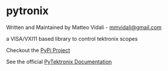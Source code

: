 # pytronix

Written and Maintained by Matteo Vidali - [mmvidali@gmail.com](mmvidali@gmail.com)

a VISA/VXI11 based library to control tektronix scopes

Checkout the [PyPi Project](https://pypi.org/project/pytektronix/#description)

See the official [PyTektronix Documentation](https://matteovidali.github.io/pytektronix/)
